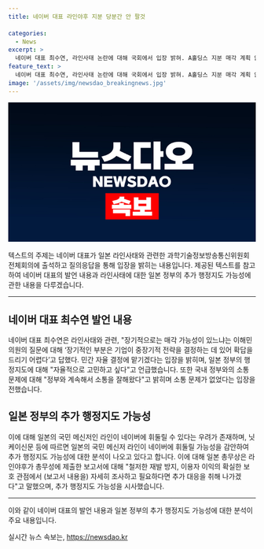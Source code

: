 ```yaml
---
title: 네이버 대표 라인야후 지분 당분간 안 팔것

categories:
  - News
excerpt: >
  네이버 대표 최수연, 라인사태 논란에 대해 국회에서 입장 밝혀. A홀딩스 지분 매각 계획 없다고 밝히며, 일본 총무성의 추가 행정지도 가능성도 언급. 최 대표는 라인야후의 자율적인 결정을 존중하며, 일본 정부와의 소통 문제는 없었다고 강조. 또한, 라인야후 관련 여야 의원들이 국정조사를 요구하는 상황이다.
feature_text: >
  네이버 대표 최수연, 라인사태 논란에 대해 국회에서 입장 밝혀. A홀딩스 지분 매각 계획 없다고 밝히며, 일본 총무성의 추가 행정지도 가능성도 언급. 최 대표는 라인야후의 자율적인 결정을 존중하며, 일본 정부와의 소통 문제는 없었다고 강조. 또한, 라인야후 관련 여야 의원들이 국정조사를 요구하는 상황이다.
image: '/assets/img/newsdao_breakingnews.jpg'
---
```


<p><img src="/assets/img/newsdao_breakingnews.jpg" alt="pcversion 속보" /></p>

<p>텍스트의 주제는 네이버 대표가 일본 라인사태와 관련한 과학기술정보방송통신위원회 전체회의에 출석하고 질의응답을 통해 입장을 밝히는 내용입니다. 제공된 텍스트를 참고하여 네이버 대표의 발언 내용과 라인사태에 대한 일본 정부의 추가 행정지도 가능성에 관한 내용을 다루겠습니다.</p>

<hr />

<h2 data-ke-size="size26">네이버 대표 최수연 발언 내용</h2>

<p data-ke-size="size16">네이버 대표 최수연은 라인사태와 관련, "장기적으로는 매각 가능성이 있느냐는 이해민 의원의 질문에 대해 ‘장기적인 부분은 기업이 중장기적 전략을 결정하는 데 있어 확답을 드리기 어렵다’고 답했다. 민간 자율 결정에 맡기겠다는 입장을 밝히며, 일본 정부의 행정지도에 대해 "자율적으로 고민하고 싶다"고 언급했습니다. 또한 국내 정부와의 소통 문제에 대해 "정부와 계속해서 소통을 잘해왔다"고 밝히며 소통 문제가 없었다는 입장을 전했습니다.</p>

<h2 data-ke-size="size26">일본 정부의 추가 행정지도 가능성</h2>

<p data-ke-size="size16">이에 대해 일본의 국민 메신저인 라인이 네이버에 휘둘릴 수 있다는 우려가 존재하며, 닛케이신문 등에 따르면 일본의 국민 메신저 라인이 네이버에 휘둘릴 가능성을 감안하여 추가 행정지도 가능성에 대한 분석이 나오고 있다고 합니다. 이에 대해 일본 총무상은 라인야후가 총무성에 제출한 보고서에 대해 "철저한 재발 방지, 이용자 이익의 확실한 보호 관점에서 (보고서 내용을) 자세히 조사하고 필요하다면 추가 대응을 취해 나가겠다"고 말했으며, 추가 행정지도 가능성을 시사했습니다.</p>

<hr />

<p>이와 같이 네이버 대표의 발언 내용과 일본 정부의 추가 행정지도 가능성에 대한 분석이 주요 내용입니다.</p>
실시간 뉴스 속보는, <a href="https://newsdao.kr" rel="dofollow">https://newsdao.kr</a>


